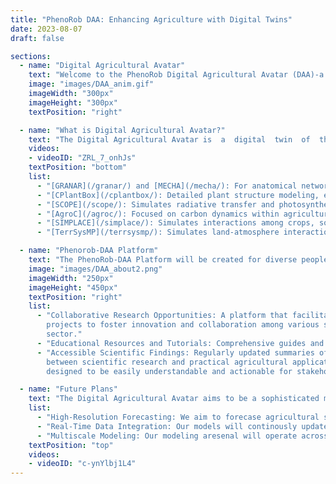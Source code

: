 ```yaml
---
title: "PhenoRob DAA: Enhancing Agriculture with Digital Twins"
date: 2023-08-07
draft: false

sections:  
  - name: "Digital Agricultural Avatar"
    text: "Welcome to the PhenoRob Digital Agricultural Avatar (DAA)-a software demonstrator project within [PhenoRob](https://www.phenorob.de/index.html). The  demonstrator  will  facilitate  access  and  usability  of  [process based](/pbm/) simulation  agro-models  used  within  PhenoRob under  one  roof. Our aim is to provide information and usage platform to make process based Agro-models available in an  appealing  way  both  for  users  as  well  as  for  the  public.  Also, we aim to offer  interfaces  between  various models so that information can be efficiently transferred and combined among different subprojects within [PhenoRob](https://www.phenorob.de/index.html)."
    image: "images/DAA_anim.gif"
    imageWidth: "300px"
    imageHeight: "300px"
    textPosition: "right"

  - name: "What is Digital Agricultural Avatar?"
    text: "The Digital Agricultural Avatar is  a  digital  twin  of  the  agricultural  system  ultimately  encompassing  interacting  [process based](/pbm/) models  of  the biogeochemical, and -physical, agricultural management and economic components. They simulate how crops respond to various environmental challenges, offering a sneak peek into the future of our crops. It's like having a virtual test field, helping farmers make informed decisions. DAA integrates diverse models, from detailed organ-specific analysis to comprehensive field-scale evaluations. Our models include:"
    videos:
    - videoID: "ZRL_7_onhJs"
    textPosition: "bottom"
    list:
      - "[GRANAR](/granar/) and [MECHA](/mecha/): For anatomical network generation of root cells and Organ-level simulation."
      - "[CPlantBox](/cplantbox/): Detailed plant structure modeling, encompassing roots and shoots."
      - "[SCOPE](/scope/): Simulates radiative transfer and photosynthesis in vegetation canopies, integrating satellite observations with land surface processes."
      - "[AgroC](/agroc/): Focused on carbon dynamics within agricultural soil at crop scale."
      - "[SIMPLACE](/simplace/): Simulates interactions among crops, soil, and climate at crop scale."
      - "[TerrSysMP](/terrsysmp/): Simulates land-atmosphere interactions at continental scales."

  - name: "Phenorob-DAA Platform"
    text: "The PhenoRob-DAA Platform will be created for diverse peoples, encompassing scientists, farmers, educators, and breeders. As the PhenoRob-DAA evolves, it aspires to represent and to proactively forecast and optimize crop growth."
    image: "images/DAA_about2.png"
    imageWidth: "250px"
    imageHeight: "450px"
    textPosition: "right"
    list:
      - "Collaborative Research Opportunities: A platform that facilitates the sharing of findings, methodologies, and enables joint
        projects to foster innovation and collaboration among various stakeholders in the agricultural
        sector."
      - "Educational Resources and Tutorials: Comprehensive guides and videos tailored for different levels of expertise, from experts to novices."
      - "Accessible Scientific Findings: Regularly updated summaries of research outcomes and study implications to bridge the gap
        between scientific research and practical agricultural applications. These summaries are
        designed to be easily understandable and actionable for stakeholders."

  - name: "Future Plans"
    text: "The Digital Agricultural Avatar aims to be a sophisticated modeling framework designed to enhance agricultural decision-making by providing high-resolution data and predictions for crop management at the scale of 50 meters. This platform integrates real-time sensor data, advanced modeling techniques, and forecasts to optimize agricultural practices and resource management. We aim to intertwine models like [GRANAR](/granar/), [MECHA](/mecha/), [CPlantBox](/cplantbox/), [AgroC](/agroc/), [SIMPLACE](/simplace/), [SCOPE](/scope/) and [TerrSysMP](/terrsysmp/), to forge a comprehensive understanding of agricultural processes. This integration is important for unraveling the complexities of agricultural ecosystems, from the microcosm of root cell anatomies to the macrocosm of land-atmosphere interactions. Highlighting examples of ongoing [coupling efforts](/couple/), such as linking GRANAR's detailed root anatomies with CPlantBox's whole-plant models, and integrating AgroC's insights on carbon dynamics with TerrSysMP's large-scale environmental simulations, PhenoRob DAA aims to advance predictive power in agricultural science and precision farming."
    list:
      - "High-Resolution Forecasting: We aim to forecase agricultural systems at resolutions finer than 50 meters, allowing for precise agricultural planning and management."
      - "Real-Time Data Integration: Our models will continously update its simulation with real-time sensor data from various sources, including drones and remote sensors, to improve accuracy and responsiveness of the forecasts."
      - "Multiscale Modeling: Our modeling aresenal will operate across multiple scales, from continental to local, ensuring that users can apply the model effectively across different geographic domains."
    textPosition: "top"
    videos:
    - videoID: "c-ynYlbj1L4"
---
```

